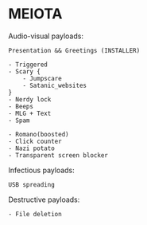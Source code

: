 # MEIOTA

Audio-visual payloads:

    Presentation && Greetings (INSTALLER)

    - Triggered
    - Scary {
        - Jumpscare
        - Satanic_websites
    }
    - Nerdy lock
    - Beeps
    - MLG + Text
    - Spam

    - Romano(boosted)
    - Click counter
    - Nazi potato
    - Transparent screen blocker



Infectious payloads:

    USB spreading

Destructive payloads:

    - File deletion
